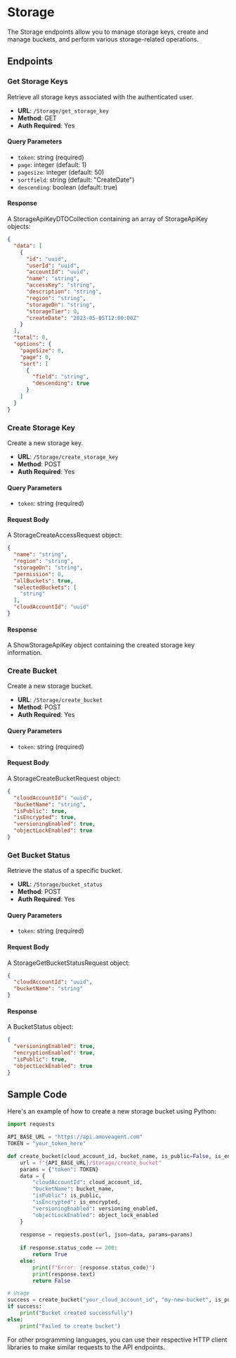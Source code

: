 # Storage

The Storage endpoints allow you to manage storage keys, create and manage buckets, and perform various storage-related operations.

## Endpoints

### Get Storage Keys

Retrieve all storage keys associated with the authenticated user.

- **URL**: `/Storage/get_storage_key`
- **Method**: GET
- **Auth Required**: Yes

#### Query Parameters

- `token`: string (required)
- `page`: integer (default: 1)
- `pagesize`: integer (default: 50)
- `sortfield`: string (default: "CreateDate")
- `descending`: boolean (default: true)

#### Response

A StorageApiKeyDTOCollection containing an array of StorageApiKey objects:

```json
{
  "data": [
    {
      "id": "uuid",
      "userId": "uuid",
      "accountId": "uuid",
      "name": "string",
      "accessKey": "string",
      "description": "string",
      "region": "string",
      "storageDn": "string",
      "storageTier": 0,
      "createDate": "2023-05-05T12:00:00Z"
    }
  ],
  "total": 0,
  "options": {
    "pageSize": 0,
    "page": 0,
    "sort": [
      {
        "field": "string",
        "descending": true
      }
    ]
  }
}
```

### Create Storage Key

Create a new storage key.

- **URL**: `/Storage/create_storage_key`
- **Method**: POST
- **Auth Required**: Yes

#### Query Parameters

- `token`: string (required)

#### Request Body

A StorageCreateAccessRequest object:

```json
{
  "name": "string",
  "region": "string",
  "storageDn": "string",
  "permission": 0,
  "allBuckets": true,
  "selectedBuckets": [
    "string"
  ],
  "cloudAccountId": "uuid"
}
```

#### Response

A ShowStorageApiKey object containing the created storage key information.

### Create Bucket

Create a new storage bucket.

- **URL**: `/Storage/create_bucket`
- **Method**: POST
- **Auth Required**: Yes

#### Query Parameters

- `token`: string (required)

#### Request Body

A StorageCreateBucketRequest object:

```json
{
  "cloudAccountId": "uuid",
  "bucketName": "string",
  "isPublic": true,
  "isEncrypted": true,
  "versioningEnabled": true,
  "objectLockEnabled": true
}
```

### Get Bucket Status

Retrieve the status of a specific bucket.

- **URL**: `/Storage/bucket_status`
- **Method**: POST
- **Auth Required**: Yes

#### Query Parameters

- `token`: string (required)

#### Request Body

A StorageGetBucketStatusRequest object:

```json
{
  "cloudAccountId": "uuid",
  "bucketName": "string"
}
```

#### Response

A BucketStatus object:

```json
{
  "versioningEnabled": true,
  "encryptionEnabled": true,
  "isPublic": true,
  "objectLockEnabled": true
}
```

## Sample Code

Here's an example of how to create a new storage bucket using Python:

```python
import requests

API_BASE_URL = "https://api.amoveagent.com"
TOKEN = "your_token_here"

def create_bucket(cloud_account_id, bucket_name, is_public=False, is_encrypted=True, versioning_enabled=True, object_lock_enabled=False):
    url = f"{API_BASE_URL}/Storage/create_bucket"
    params = {"token": TOKEN}
    data = {
        "cloudAccountId": cloud_account_id,
        "bucketName": bucket_name,
        "isPublic": is_public,
        "isEncrypted": is_encrypted,
        "versioningEnabled": versioning_enabled,
        "objectLockEnabled": object_lock_enabled
    }
    
    response = requests.post(url, json=data, params=params)
    
    if response.status_code == 200:
        return True
    else:
        print(f"Error: {response.status_code}")
        print(response.text)
        return False

# Usage
success = create_bucket("your_cloud_account_id", "my-new-bucket", is_public=False, is_encrypted=True)
if success:
    print("Bucket created successfully")
else:
    print("Failed to create bucket")
```

For other programming languages, you can use their respective HTTP client libraries to make similar requests to the API endpoints.

